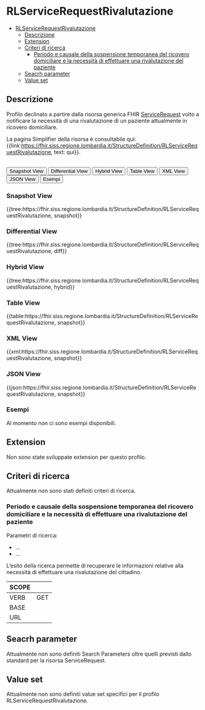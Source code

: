 # RLServiceRequestRivalutazione

- [RLServiceRequestRivalutazione](#rlservicerequestrivalutazione)
  - [Descrizione](#descrizione)
  - [Extension](#extension)
  - [Criteri di ricerca](#criteri-di-ricerca)
    - [Periodo e causale della sospensione temporanea del ricovero domiciliare e la necessità di effettuare una rivalutazione del paziente](#periodo-e-causale-della-sospensione-temporanea-del-ricovero-domiciliare-e-la-necessità-di-effettuare-una-rivalutazione-del-paziente)
  - [Seacrh parameter](#seacrh-parameter)
  - [Value set](#value-set)


## Descrizione
Profilo declinato a partire dalla risorsa generica FHIR [ServiceRequest](http://hl7.org/fhir/R4/servicerequest.html) volto a notificare la necessità di una rivalutazione di un paziente attualmente in ricovero domiciliare.

La pagina Simplifier della risorsa è consultabile qui: {{link:https://fhir.siss.regione.lombardia.it/StructureDefinition/RLServiceRequestRivalutazione, text: qui}}.

<br>
<div class="tab">
 <button class="tablinks active" onclick="openTab(event, 'Snapshot View')">Snapshot View</button>
  <button class="tablinks" onclick="openTab(event, 'Differential View')">Differential View</button>
  <button class="tablinks" onclick="openTab(event, 'Hybrid View')">Hybrid View</button>
   <button class="tablinks" onclick="openTab(event, 'Table View')">Table View</button>
   <button class="tablinks" onclick="openTab(event, 'XML View')">XML View</button>
  <button class="tablinks" onclick="openTab(event, 'JSON View')">JSON View</button>
  <button class="tablinks" onclick="openTab(event, 'Esempi')">Esempi</button>
</div>

<div id="Snapshot View" class="tabcontent" style="display:block">
  <h3>Snapshot View</h3>
{{tree:https://fhir.siss.regione.lombardia.it/StructureDefinition/RLServiceRequestRivalutazione, snapshot}}
</div>

<div id="Differential View" class="tabcontent">
  <h3>Differential View</h3>
{{tree:https://fhir.siss.regione.lombardia.it/StructureDefinition/RLServiceRequestRivalutazione, diff}}
</div>

<div id="Hybrid View" class="tabcontent">
  <h3>Hybrid View</h3>
{{tree:https://fhir.siss.regione.lombardia.it/StructureDefinition/RLServiceRequestRivalutazione, hybrid}}
</div>

<div id="Table View" class="tabcontent">
  <h3>Table View</h3>
{{table:https://fhir.siss.regione.lombardia.it/StructureDefinition/RLServiceRequestRivalutazione, snapshot}}
</div>

<div id="XML View" class="tabcontent">
  <h3>XML View</h3>
{{xml:https://fhir.siss.regione.lombardia.it/StructureDefinition/RLServiceRequestRivalutazione, snapshot}}
</div>

<div id="JSON View" class="tabcontent">
  <h3>JSON View</h3>
{{json:https://fhir.siss.regione.lombardia.it/StructureDefinition/RLServiceRequestRivalutazione, snapshot}}
</div>

<div id="Esempi" class="tabcontent">
  <h3>Esempi</h3>
Al momento non ci sono esempi disponibili. 
<br>
</div>

<!-- ===================================================FINE SEZIONE=================================================== -->

## Extension

Non sono state sviluppate extension per questo profilo.

<!-- ===================================================FINE SEZIONE=================================================== -->

## Criteri di ricerca

Attualmente non sono stati definiti criteri di ricerca.

### Periodo e causale della sospensione temporanea del ricovero domiciliare e la necessità di effettuare una rivalutazione del paziente
Parametri di ricerca:
- ...
- ...

L’esito della ricerca permette di recuperare le informazioni relative alla necessità di effettuare una rivalutazione del cittadino.

| SCOPE |     |
|---|---|
| VERB | GET |
| BASE |     |
| URL |      |

<!-- ===================================================FINE SEZIONE=================================================== -->

## Seacrh parameter

Attualmente non sono definiti Search Parameters oltre quelli previsti dallo standard per la risorsa ServiceRequest.

<!-- ===================================================FINE SEZIONE=================================================== -->

## Value set

Attualmente non sono definiti value set specifici per il profilo RLServiceRequestRivalutazione.